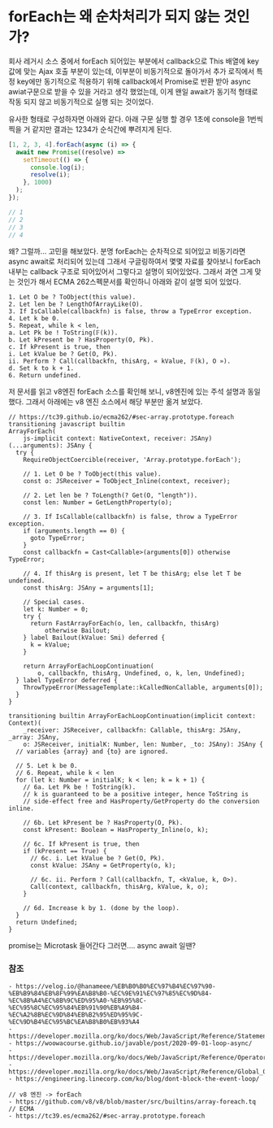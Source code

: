 # forEach는 왜 순차처리가 되지 않는 것인가?

회사 레거시 소스 중에서 forEach 되어있는 부분에서 callback으로 This 배열에 key 값에 맞는 Ajax 호출 부분이 있는데, 이부분이 비동기적으로 돌아가서 추가 로직에서 특정 key에만 동기적으로 적용하기 위해 callback에서 Promise로 반환 받아 async awiat구문으로 받을 수 있을 거라고 생각 했었는데, 이게 왠일 await가 동기적 형태로 작동 되지 않고 비동기적으로 실행 되는 것이었다.  

유사한 형태로 구성하자면 아래와 같다. 아래 구문 실행 할 경우 1초에 console을 1번씩 찍을 거 같지만 결과는 1234가 순식간에 뿌려지게 된다.
``` javascript
[1, 2, 3, 4].forEach(async (i) => {
  await new Promise((resolve) =>
    setTimeout(() => {
      console.log(i);
      resolve(i);
    }, 1000)
  );
});

// 1
// 2
// 3
// 4
```

왜? 그럴까... 고민을 해보았다. 분명 forEach는 순차적으로 되어있고 비동기라면 async await로 처리되어 있는데 그래서 구글링하여서 몇몇 자료를 찾아보니 forEach 내부는 callback 구조로 되어있어서 그렇다고 설명이 되어있었다. 그래서 과연 그게 맞는 것인가 해서 ECMA 262스펙문서를 확인하니 아래와 같이 설명 되어 있었다.

```
1. Let O be ? ToObject(this value).
2. Let len be ? LengthOfArrayLike(O).
3. If IsCallable(callbackfn) is false, throw a TypeError exception.
4. Let k be 0.
5. Repeat, while k < len,
a. Let Pk be ! ToString(𝔽(k)).
b. Let kPresent be ? HasProperty(O, Pk).
c. If kPresent is true, then
i. Let kValue be ? Get(O, Pk).
ii. Perform ? Call(callbackfn, thisArg, « kValue, 𝔽(k), O »).
d. Set k to k + 1.
6. Return undefined.
```
  
저 문서를 읽고 v8엔진 forEach 소스를 확인해 보니, v8엔진에 있는 주석 설명과 동일했다.
그래서 아래에는 v8 엔진 소스에서 해당 부분만 옮겨 보았다.

```
// https://tc39.github.io/ecma262/#sec-array.prototype.foreach
transitioning javascript builtin
ArrayForEach(
    js-implicit context: NativeContext, receiver: JSAny)(...arguments): JSAny {
  try {
    RequireObjectCoercible(receiver, 'Array.prototype.forEach');

    // 1. Let O be ? ToObject(this value).
    const o: JSReceiver = ToObject_Inline(context, receiver);

    // 2. Let len be ? ToLength(? Get(O, "length")).
    const len: Number = GetLengthProperty(o);

    // 3. If IsCallable(callbackfn) is false, throw a TypeError exception.
    if (arguments.length == 0) {
      goto TypeError;
    }
    const callbackfn = Cast<Callable>(arguments[0]) otherwise TypeError;

    // 4. If thisArg is present, let T be thisArg; else let T be undefined.
    const thisArg: JSAny = arguments[1];

    // Special cases.
    let k: Number = 0;
    try {
      return FastArrayForEach(o, len, callbackfn, thisArg)
          otherwise Bailout;
    } label Bailout(kValue: Smi) deferred {
      k = kValue;
    }

    return ArrayForEachLoopContinuation(
        o, callbackfn, thisArg, Undefined, o, k, len, Undefined);
  } label TypeError deferred {
    ThrowTypeError(MessageTemplate::kCalledNonCallable, arguments[0]);
  }
}

transitioning builtin ArrayForEachLoopContinuation(implicit context: Context)(
    _receiver: JSReceiver, callbackfn: Callable, thisArg: JSAny, _array: JSAny,
    o: JSReceiver, initialK: Number, len: Number, _to: JSAny): JSAny {
  // variables {array} and {to} are ignored.

  // 5. Let k be 0.
  // 6. Repeat, while k < len
  for (let k: Number = initialK; k < len; k = k + 1) {
    // 6a. Let Pk be ! ToString(k).
    // k is guaranteed to be a positive integer, hence ToString is
    // side-effect free and HasProperty/GetProperty do the conversion inline.

    // 6b. Let kPresent be ? HasProperty(O, Pk).
    const kPresent: Boolean = HasProperty_Inline(o, k);

    // 6c. If kPresent is true, then
    if (kPresent == True) {
      // 6c. i. Let kValue be ? Get(O, Pk).
      const kValue: JSAny = GetProperty(o, k);

      // 6c. ii. Perform ? Call(callbackfn, T, <kValue, k, O>).
      Call(context, callbackfn, thisArg, kValue, k, o);
    }

    // 6d. Increase k by 1. (done by the loop).
  }
  return Undefined;
}
```
  
  
  
promise는 Microtask 들어간다 그러면.... async await 일땐?
  
### 참조
```
- https://velog.io/@hanameee/%EB%B0%B0%EC%97%B4%EC%97%90-%EB%B9%84%EB%8F%99%EA%B8%B0-%EC%9E%91%EC%97%85%EC%9D%84-%EC%8B%A4%EC%8B%9C%ED%95%A0-%EB%95%8C-%EC%95%8C%EC%95%84%EB%91%90%EB%A9%B4-%EC%A2%8B%EC%9D%84%EB%B2%95%ED%95%9C-%EC%9D%B4%EC%95%BC%EA%B8%B0%EB%93%A4
- https://developer.mozilla.org/ko/docs/Web/JavaScript/Reference/Statements/for...of
- https://woowacourse.github.io/javable/post/2020-09-01-loop-async/
- https://developer.mozilla.org/ko/docs/Web/JavaScript/Reference/Operators/await
- https://developer.mozilla.org/ko/docs/Web/JavaScript/Reference/Global_Objects/Promise/then
- https://engineering.linecorp.com/ko/blog/dont-block-the-event-loop/

// v8 엔진 -> forEach
- https://github.com/v8/v8/blob/master/src/builtins/array-foreach.tq
// ECMA
- https://tc39.es/ecma262/#sec-array.prototype.foreach
```
